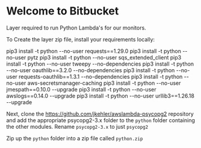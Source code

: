 # Welcome to Bitbucket #

Layer required to run Python Lambda's for our monitors.

To Create the layer zip file, install your requirements locally:

pip3 install -t python --no-user requests==1.29.0
pip3 install -t python --no-user pytz
pip3 install -t python --no-user sqs_extended_client
pip3 install -t python --no-user tweepy --no-dependencies
pip3 install -t python --no-user oauthlib==3.2.0 --no-dependencies
pip3 install -t python --no-user requests-oauthlib==1.3.1 --no-dependencies
pip3 install -t python --no-user aws-secretsmanager-caching
pip3 install -t python --no-user jmespath==0.10.0 --upgrade
pip3 install -t python --no-user awslogs==0.14.0 --upgrade
pip3 install -t python --no-user urllib3==1.26.18 --upgrade

Next, clone the https://github.com/jkehler/awslambda-psycopg2 repository and add the appropriate psycopg2-3.x folder to the `python` folder containing the other modules. Rename `psycopg2-3.x` to just `psycopg2`

Zip up the `python` folder into a zip file called `python.zip`
